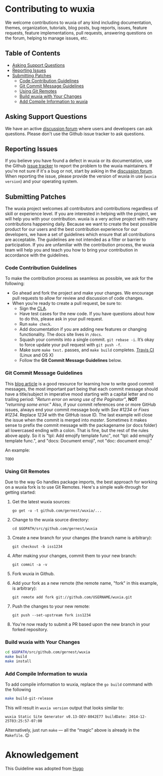 
# Contributing to wuxia

We welcome contributions to wuxia of any kind including documentation, themes,
organization, tutorials, blog posts, bug reports, issues, feature requests,
feature implementations, pull requests, answering questions on the forum,
helping to manage issues, etc.


## Table of Contents

* [Asking Support Questions](#asking-support-questions)
* [Reporting Issues](#reporting-issues)
* [Submitting Patches](#submitting-patches)
  * [Code Contribution Guidelines](#code-contribution-guidelines)
  * [Git Commit Message Guidelines](#git-commit-message-guidelines)
  * [Using Git Remotes](#using-git-remotes)
  * [Build wuxia with Your Changes](#build-wuxia-with-your-changes)
  * [Add Compile Information to wuxia](#add-compile-information-to-wuxia)

## Asking Support Questions

We have an active [discussion forum]() where users and developers can ask questions.
Please don't use the Github issue tracker to ask questions.

## Reporting Issues

If you believe you have found a defect in wuxia or its documentation, use
the Github [issue tracker](https://github.com/gernest/wuxia/issues) to report the problem to the wuxia maintainers.
If you're not sure if it's a bug or not, start by asking in the [discussion forum](http://discuss.gowuxia.io).
When reporting the issue, please provide the version of wuxia in use (`wuxia version`) and your operating system.

## Submitting Patches

The wuxia project welcomes all contributors and contributions regardless of skill or experience level.
If you are interested in helping with the project, we will help you with your contribution.
wuxia is a very active project with many contributions happening daily.
Because we want to create the best possible product for our users and the best contribution experience for our developers,
we have a set of guidelines which ensure that all contributions are acceptable.
The guidelines are not intended as a filter or barrier to participation.
If you are unfamiliar with the contribution process, the wuxia team will help you and teach you how to bring your contribution in accordance with the guidelines.

### Code Contribution Guidelines

To make the contribution process as seamless as possible, we ask for the following:

* Go ahead and fork the project and make your changes.  We encourage pull requests to allow for review and discussion of code changes.
* When you’re ready to create a pull request, be sure to:
    * Sign the [CLA](CLA.md).
    * Have test cases for the new code. If you have questions about how to do this, please ask in your pull request.
    * Run `make check`.
    * Add documentation if you are adding new features or changing functionality.  The docs site lives in `/docs`.
    * Squash your commits into a single commit. `git rebase -i`. It’s okay to force update your pull request with `git push -f`.
    * Make sure `make test.` passes, and `make build` completes. [Travis CI](https://travis-ci.org/gernets/wuxia) (Linux and OS&nbsp;X) 
    * Follow the **Git Commit Message Guidelines** below.

### Git Commit Message Guidelines

This [blog article](http://chris.beams.io/posts/git-commit/) is a good resource for learning how to write good commit messages,
the most important part being that each commit message should have a title/subject in imperative mood starting with a capital letter and no trailing period:
*"Return error on wrong use of the Paginator"*, **NOT** *"returning some error."*
Also, if your commit references one or more GitHub issues, always end your commit message body with *See #1234* or *Fixes #1234*.
Replace *1234* with the GitHub issue ID. The last example will close the issue when the commit is merged into *master*.
Sometimes it makes sense to prefix the commit message with the packagename (or docs folder) all lowercased ending with a colon.
That is fine, but the rest of the rules above apply.
So it is "tpl: Add emojify template func", not "tpl: add emojify template func.", and "docs: Document emoji", not "doc: document emoji."

An example:

```text
TODO
```

### Using Git Remotes

Due to the way Go handles package imports, the best approach for working on a
wuxia fork is to use Git Remotes.  Here's a simple walk-through for getting
started:

1. Get the latest wuxia sources:

    ```
    go get -u -t github.com/gernest/wuxia/...
    ```

1. Change to the wuxia source directory:

    ```
    cd $GOPATH/src/github.com/gernest/wuxia
    ```

1. Create a new branch for your changes (the branch name is arbitrary):

    ```
    git checkout -b iss1234
    ```

1. After making your changes, commit them to your new branch:

    ```
    git commit -a -v
    ```

1. Fork wuxia in Github.

1. Add your fork as a new remote (the remote name, "fork" in this example, is arbitrary):

    ```
    git remote add fork git://github.com/USERNAME/wuxia.git
    ```

1. Push the changes to your new remote:

    ```
    git push --set-upstream fork iss1234
    ```

1. You're now ready to submit a PR based upon the new branch in your forked repository.

### Build wuxia with Your Changes

```bash
cd $GOPATH/src/github.com/gernest/wuxia
make build
make install
```

### Add Compile Information to wuxia

To add compile information to wuxia, replace the `go build` command with the following 

```bash
make build-git-release
```

This will result in `wuxia version` output that looks similar to:

    wuxia Static Site Generator v0.13-DEV-8042E77 buildDate: 2014-12-25T03:25:57-07:00

Alternatively, just run `make` &mdash; all the “magic” above is already in the `Makefile`.  :wink:

# Aknowledgement

This Guideline was  adopted from [Hugo](https://github.com/spf13/hugo)
